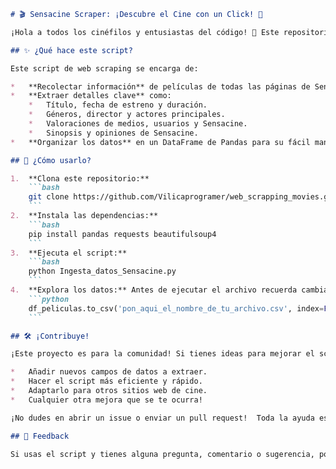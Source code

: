 ```markdown
# 🎬 Sensacine Scraper: ¡Descubre el Cine con un Click! 🍿

¡Hola a todos los cinéfilos y entusiastas del código! 👋 Este repositorio contiene un script de Python creado para extraer información de películas del sitio web Sensacine.  ¿Quieres saber qué películas son las más populares, cuáles son sus géneros y quiénes son sus protagonistas? ¡Este script te lo pone fácil!

## ✨ ¿Qué hace este script?

Este script de web scraping se encarga de:

*   **Recolectar información** de películas de todas las páginas de Sensacine.
*   **Extraer detalles clave** como:
    *   Título, fecha de estreno y duración.
    *   Géneros, director y actores principales.
    *   Valoraciones de medios, usuarios y Sensacine.
    *   Sinopsis y opiniones de Sensacine.
*   **Organizar los datos** en un DataFrame de Pandas para su fácil manejo.

## 🚀 ¿Cómo usarlo?

1.  **Clona este repositorio:**
    ```bash
    git clone https://github.com/Vilicaprogramer/web_scrapping_movies.git
    ```
2.  **Instala las dependencias:**
    ```bash
    pip install pandas requests beautifulsoup4
    ```
3.  **Ejecuta el script:**
    ```bash
    python Ingesta_datos_Sensacine.py
    ```
4.  **Explora los datos:** Antes de ejecutar el archivo recuerda cambiar en la última linea del código la ubicación y el nombre del archivo csv que se genrará
    ```python
    df_peliculas.to_csv('pon_aqui_el_nombre_de_tu_archivo.csv', index=False, encoding='utf-8')
    ```

## 🛠️ ¡Contribuye!

¡Este proyecto es para la comunidad! Si tienes ideas para mejorar el script, como:

*   Añadir nuevos campos de datos a extraer.
*   Hacer el script más eficiente y rápido.
*   Adaptarlo para otros sitios web de cine.
*   Cualquier otra mejora que se te ocurra!

¡No dudes en abrir un issue o enviar un pull request!  Toda la ayuda es bienvenida. 🙏

## 🤝 Feedback

Si usas el script y tienes alguna pregunta, comentario o sugerencia, por favor, ¡no dudes en contactarme! Tu feedback es fundamental para seguir mejorando.
